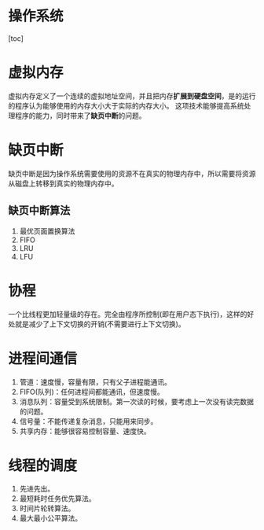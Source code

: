 # 操作系统

[toc]

# 虚拟内存
虚拟内存定义了一个连续的虚拟地址空间，并且把内存**扩展到硬盘空间**，是的运行的程序认为能够使用的内存大小大于实际的内存大小。
这项技术能够提高系统处理程序的能力，同时带来了**缺页中断**的问题。

# 缺页中断
缺页中断是因为操作系统需要使用的资源不在真实的物理内存中，所以需要将资源从磁盘上转移到真实的物理内存中。
## 缺页中断算法
1. 最优页面置换算法
2. FIFO
3. LRU
4. LFU

# 协程
一个比线程更加轻量级的存在。完全由程序所控制(即在用户态下执行)，这样的好处就是减少了上下文切换的开销(不需要进行上下文切换)。

# 进程间通信
1. 管道：速度慢，容量有限，只有父子进程能通讯。
2. FIFO(队列)：任何进程间都能通讯，但速度慢。
3. 消息队列：容量受到系统限制。第一次读的时候，要考虑上一次没有读完数据的问题。
4. 信号量：不能传递复杂消息，只能用来同步。
5. 共享内存：能够很容易控制容量、速度快。

# 线程的调度
1. 先进先出。
2. 最短耗时任务优先算法。
3. 时间片轮转算法。
4. 最大最小公平算法。